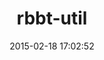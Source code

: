 ---
layout: post
title:  "rbbt-util"
repo:   "mikisvaz/rbbt-util"
date:   2015-02-18 17:02:52
gemurl: http://github.com/mikisvaz/rbbt-util
---